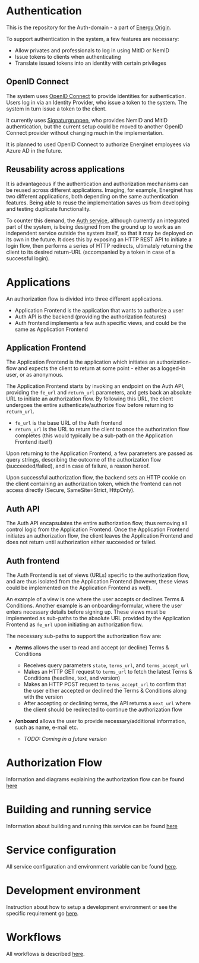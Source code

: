 # Authentication

This is the repository for the Auth-domain - a part of [Energy Origin](https://github.com/Energinet-DataHub/energy-origin).

To support authentication in the system, a few features are necessary:

- Allow privates and professionals to log in using MitID or NemID
- Issue tokens to clients when authenticating
- Translate issued tokens into an identity with certain privileges

## OpenID Connect

The system uses [OpenID Connect](https://openid.net/connect/) to provide
identities for authentication. Users log in via an Identity Provider, who
issue a token to the system. The system in turn issue a token to the client.

It currently uses [Signaturgruppen](https://www.signaturgruppen.dk/),
who provides NemID and MitID authentication, but the current setup could be moved
to another OpenID Connect provider without changing much in the implementation.

It is planned to used OpenID Connect to authorize Energinet employees via
Azure AD in the future.

## Reusability across applications

It is advantageous if the authentication and authorization mechanisms can be
reused across different applications. Imaging, for example, Energinet has two
different applications, both depending on the same authentication features.
Being able to reuse the implementation saves us from developing and testing
duplicate functionality.

To counter this demand, the [Auth service](https://github.com/Energinet-DataHub/eo-auth),
although currently an integrated part of the system, is being designed from the
ground up to work as an independent service outside the system itself, so that
it may be deployed on its own in the future. It does this by exposing an HTTP
REST API to initiate a login flow, then performs a series of HTTP redirects,
ultimately returning the client to its desired return-URL (accompanied by a
token in case of a successful login).

# Applications

An authorization flow is divided into three different applications.

- Application Frontend is the application that wants to authorize a user
- Auth API is the backend (providing the authorization features)
- Auth frontend implements a few auth specific views, and could be the same
  as Application Frontend

## Application Frontend

The Application Frontend is the application which initiates an authorization-flow
and expects the client to return at some point - either as a logged-in user,
or as anonymous.

The Application Frontend starts by invoking an endpoint on the Auth API,
providing the `fe_url` and `return_url` parameters, and gets back an absolute
URL to initiate an authorization flow. By following this URL, the client
undergoes the entire authenticate/authorize flow before returning to `return_url`.

- `fe_url` is the base URL of the Auth frontend
- `return_url` is the URL to return the client to once the authorization flow completes
  (this would typically be a sub-path on the Application Frontend itself)

Upon returning to the Application Frontend, a few parameters are passed as
query strings, describing the outcome of the authorization flow
(succeeded/failed), and in case of failure, a reason hereof.

Upon successful authorization flow, the backend sets an HTTP cookie on the
client containing an authorization token, which the frontend can not access
directly (Secure, SameSite=Strict, HttpOnly).

## Auth API

The Auth API encapsulates the entire authorization flow, thus removing all
control logic from the Application Frontend. Once the Application Frontend
initiates an authorization flow, the client leaves the Application Frontend
and does not return until authorization either succeeded or failed.

## Auth frontend

The Auth Frontend is set of views (URLs) specific to the authorization flow,
and are thus isolated from the Application Frontend (however, these views
could be implemented on the Application Frontend as well).

An example of a view is
one where the user accepts or declines Terms & Conditions. Another example is
an onboarding-formular, where the user enters necessary details before signing
up. These views must be implemented as sub-paths to the absolute URL provided
by the Application Frontend as `fe_url` upon initiating an authorization flow.

The necessary sub-paths to support the authorization flow are:

- **/terms** allows the user to read and accept (or decline) Terms & Conditions

  - Receives query parameters `state`, `terms_url`, and `terms_accept_url`
  - Makes an HTTP GET request to `terms_url` to fetch the latest Terms & Conditions (headline, text, and version)
  - Makes an HTTP POST request to `terms_accept_url` to confirm that the user either accepted or declined the Terms & Conditions along with the version
  - After accepting or declining terms, the API returns a `next_url` where the client should be redirected to continue the authorization flow

- **/onboard** allows the user to provide necessary/additional information, such as name, e-mail etc.
  - _TODO: Coming in a future version_

# Authorization Flow
Information and diagrams explaining the authorization flow can be found [here](doc/authorization_flow.md)

# Building and running service
Information about building and running this service can be found [here](doc/running_service.md)

# Service configuration
All service configuration and environment variable can be found [here](doc/configuration.md).

# Development environment
Instruction about how to setup a development environment or see the specific requirement go [here](doc/contrib/shared/README.md).

# Workflows
All workflows is described [here](.github/workflows/README.md).

